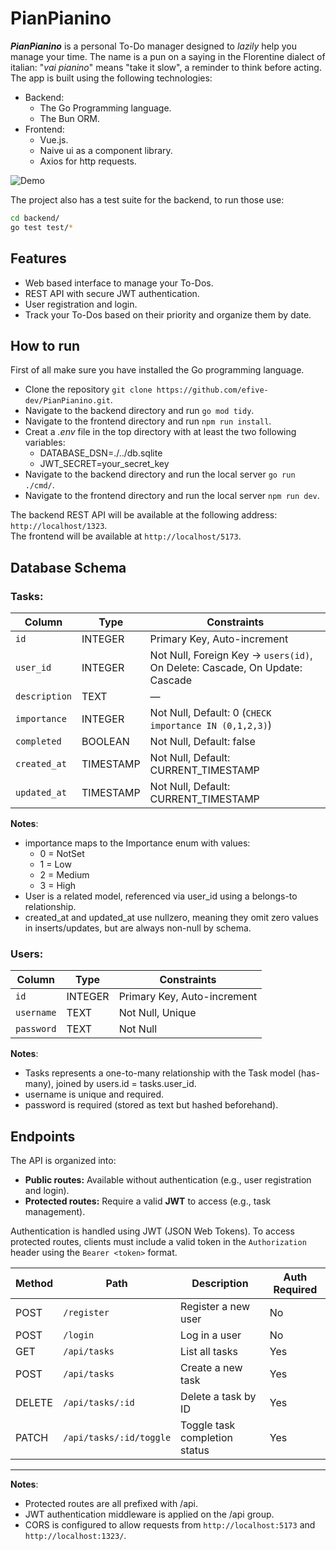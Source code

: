 # PianPianino

**_PianPianino_** is a personal To-Do manager designed to _lazily_ help you manage your time. The name is a pun on a saying in the Florentine dialect of italian: "*vai pianino*" means "take it slow", a reminder to think before acting. <br>
The app is built using the following technologies:
- Backend:
    - The Go Programming language.
    - The Bun ORM.
- Frontend:
    - Vue.js.
    - Naive ui as a component library.
    - Axios for http requests.

![Demo](https://i.imgur.com/ZFOytYm.gif)

The project also has a test suite for the backend, to run those use:
```bash
cd backend/
go test test/*
```

## Features
- Web based interface to manage your To-Dos.
- REST API with secure JWT authentication.
- User registration and login.
- Track your To-Dos based on their priority and organize them by date.

## How to run
First of all make sure you have installed the Go programming language.
- Clone the repository  ```git clone https://github.com/efive-dev/PianPianino.git```.
- Navigate to the backend directory and run ```go mod tidy```.
- Navigate to the frontend directory and run ```npm run install```.
- Creat a *.env* file in the top directory with at least the two following variables:
    - DATABASE_DSN=./../db.sqlite
    - JWT_SECRET=your_secret_key
- Navigate to the backend directory and run the local server ```go run ./cmd/```.
- Navigate to the frontend directory and run the local server ```npm run dev```.

The backend REST API will be available at the following address: `http://localhost/1323`. <br>
The frontend will be available at `http://localhost/5173`.

## Database Schema
### Tasks:
| Column        | Type      | Constraints                                                                 |
| ------------- | --------- | --------------------------------------------------------------------------- |
| `id`          | INTEGER   | Primary Key, Auto-increment                                                 |
| `user_id`     | INTEGER   | Not Null, Foreign Key → `users(id)`, On Delete: Cascade, On Update: Cascade |
| `description` | TEXT      | —                                                                           |
| `importance`  | INTEGER   | Not Null, Default: 0 (`CHECK importance IN (0,1,2,3)`)                      |
| `completed`   | BOOLEAN   | Not Null, Default: false                                                    |
| `created_at`  | TIMESTAMP | Not Null, Default: CURRENT\_TIMESTAMP                                       |
| `updated_at`  | TIMESTAMP | Not Null, Default: CURRENT\_TIMESTAMP                                       |
**Notes**:
- importance maps to the Importance enum with values:
  - 0 = NotSet
  - 1 = Low
  - 2 = Medium
  - 3 = High
- User is a related model, referenced via user_id using a belongs-to relationship.
- created_at and updated_at use nullzero, meaning they omit zero values in inserts/updates, but are always non-null by schema.

### Users:
| Column     | Type    | Constraints                 |
| ---------- | ------- | --------------------------- |
| `id`       | INTEGER | Primary Key, Auto-increment |
| `username` | TEXT    | Not Null, Unique            |
| `password` | TEXT    | Not Null                    |
**Notes**:
- Tasks represents a one-to-many relationship with the Task model (has-many), joined by users.id = tasks.user_id.
- username is unique and required.
- password is required (stored as text but hashed beforehand).

## Endpoints

The API is organized into:

- **Public routes:** Available without authentication (e.g., user registration and login).
- **Protected routes:** Require a valid **JWT** to access (e.g., task management).

Authentication is handled using JWT (JSON Web Tokens). To access protected routes, clients must include a valid token in the `Authorization` header using the `Bearer <token>` format.

| Method | Path                   | Description                   | Auth Required |
|--------|------------------------|-------------------------------|--------------|
| POST   | `/register`            | Register a new user            | No           |
| POST   | `/login`               | Log in a user                  | No           |
| GET    | `/api/tasks`           | List all tasks                 | Yes          |
| POST   | `/api/tasks`           | Create a new task              | Yes          |
| DELETE | `/api/tasks/:id`       | Delete a task by ID            | Yes          |
| PATCH  | `/api/tasks/:id/toggle`| Toggle task completion status | Yes          |

---

**Notes**:
- Protected routes are all prefixed with /api.
- JWT authentication middleware is applied on the /api group.
- CORS is configured to allow requests from `http://localhost:5173` and `http://localhost:1323/`.


